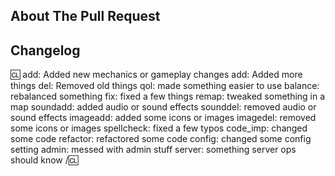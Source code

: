 <!-- Write **BELOW** The Headers and **ABOVE** The comments else it may not be viewable. -->

## About The Pull Request

<!-- Describe The Pull Request. -->

## Changelog

<!-- If your PR modifies aspects of the game that can be concretely observed by players or admins you should add a changelog. If your change does NOT meet this description, remove this section. -->

:cl:
add: Added new mechanics or gameplay changes
add: Added more things
del: Removed old things
qol: made something easier to use
balance: rebalanced something
fix: fixed a few things
remap: tweaked something in a map
soundadd: added audio or sound effects
sounddel: removed audio or sound effects
imageadd: added some icons or images
imagedel: removed some icons or images
spellcheck: fixed a few typos
code_imp: changed some code
refactor: refactored some code
config: changed some config setting
admin: messed with admin stuff
server: something server ops should know
/:cl:

<!-- Both :cl:'s are required for the changelog to work! You can put your name to the right of the first :cl: if you want to overwrite your GitHub username as author ingame. -->
<!-- You can use multiple of the same prefix (they're only used for the icon ingame) and delete the unneeded ones. Despite some of the tags, changelogs should generally represent how a player might be affected by the changes rather than a summary of the PR's contents. -->
